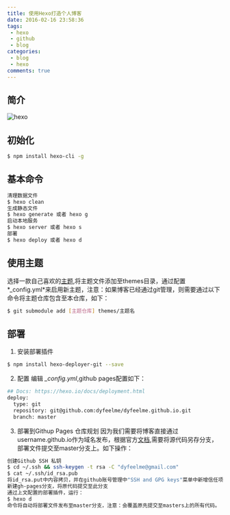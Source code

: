 ```yaml
---
title: 使用Hexo打造个人博客
date: 2016-02-16 23:58:36
tags:
 - hexo
 - github
 - blog
categories:
 - blog
 - hexo
comments: true
---
```


## 简介 ##
![hexo](https://hexo.io/logo.svg)

## 初始化 ##
```bash
$ npm install hexo-cli -g
```

## 基本命令 ##
```bash
清理数据文件
$ hexo clean
生成静态文件
$ hexo generate 或者 hexo g
启动本地服务
$ hexo server 或者 hexo s
部署
$ hexo deploy 或者 hexo d
```

## 使用主题 ##
选择一款自己喜欢的[主题](https://hexo.io/themes/),将主题文件添加至themes目录，通过配置*_config.yml*来启用新主题，注意：如果博客已经通过git管理，则需要通过以下命令将主题仓库包含至本仓库，如下：
```bash
$ git submodule add [主题仓库] themes/主题名
```
## 部署 ##
1. 安装部署插件
```bash
$ npm install hexo-deployer-git --save
```
2. 配置
编辑 *_config.yml*,github pages配置如下：
```bash
## Docs: https://hexo.io/docs/deployment.html
deploy:
  type: git
  repository: git@github.com:dyfeelme/dyfeelme.github.io.git
  branch: master
```
3. 部署到Githup Pages
仓库规划
因为我们需要将博客直接通过username.github.io作为域名发布，根据官方[文档](https://help.github.com/articles/user-organization-and-project-pages/),需要将源代码另存分支，部署文件提交至master分支上。如下操作：
```bash
创建Github SSH 私钥
$ cd ~/.ssh && ssh-keygen -t rsa -C "dyfeelme@gmail.com"
$ cat ~/.ssh/id_rsa.pub
将id_rsa.put中内容拷贝，并在github账号管理中"SSH and GPG keys"菜单中新增信任项。
新建gh-pages分支，将原代码提交至此分支
通过上文配置的部署插件，运行：
$ hexo d
命令将自动将部署文件发布至master分支，注意：会覆盖原先提交至masters上的所有代码。
```

